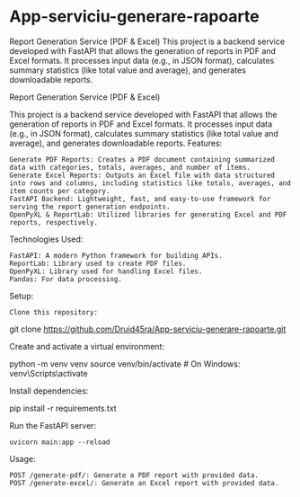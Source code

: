 # App-serviciu-generare-rapoarte
Report Generation Service (PDF &amp; Excel)  This project is a backend service developed with FastAPI that allows the generation of reports in PDF and Excel formats. It processes input data (e.g., in JSON format), calculates summary statistics (like total value and average), and generates downloadable reports.

Report Generation Service (PDF & Excel)

This project is a backend service developed with FastAPI that allows the generation of reports in PDF and Excel formats. It processes input data (e.g., in JSON format), calculates summary statistics (like total value and average), and generates downloadable reports.
Features:

    Generate PDF Reports: Creates a PDF document containing summarized data with categories, totals, averages, and number of items.
    Generate Excel Reports: Outputs an Excel file with data structured into rows and columns, including statistics like totals, averages, and item counts per category.
    FastAPI Backend: Lightweight, fast, and easy-to-use framework for serving the report generation endpoints.
    OpenPyXL & ReportLab: Utilized libraries for generating Excel and PDF reports, respectively.

Technologies Used:

    FastAPI: A modern Python framework for building APIs.
    ReportLab: Library used to create PDF files.
    OpenPyXL: Library used for handling Excel files.
    Pandas: For data processing.

Setup:

    Clone this repository:

git clone https://github.com/Druid45ra/App-serviciu-generare-rapoarte.git

Create and activate a virtual environment:

python -m venv venv
source venv/bin/activate  # On Windows: venv\Scripts\activate

Install dependencies:

pip install -r requirements.txt

Run the FastAPI server:

    uvicorn main:app --reload

Usage:

    POST /generate-pdf/: Generate a PDF report with provided data.
    POST /generate-excel/: Generate an Excel report with provided data.


